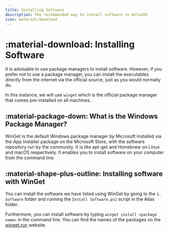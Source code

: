 ```yaml
---
title: Installing Software
description: The recommended way to install software in AtlasOS
icon: material/download
---
```


# :material-download: Installing Software

It is advisable to use package managers to install software. However, if you prefer not to use a package manager, you can install the executables directly from the internet via the official source, just as you would normally do.

In this instance, we will use `winget` which is the official package manager that comes pre-installed on all machines.

## :material-package-down: What is the Windows Package Manager?

WinGet is the default Windows package manager by Microsoft installed via the App Installer package on the Microsoft Store, with the software repository run by the community. It is like apt-get and Homebrew on Linux and macOS respectively. It enables you to install software on your computer from the command line.

## :material-shape-plus-outline: Installing software with WinGet

You can install the software we have listed using WinGet by going to the `1. Software` folder and running the `Install Software.ps1` script in the Atlas folder.

Furthermore, you can install software by typing `winget install <package name>` in the command line. You can find the names of the packages on the [winget.run](https://winget.run) website.
